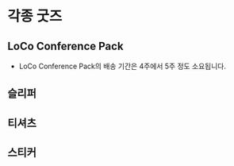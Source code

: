 # 각종 굿즈

## LoCo Conference Pack

- LoCo Conference Pack의 배송 기간은 4주에서 5주 정도 소요됩니다.

## 슬리퍼

## 티셔츠

## 스티커
